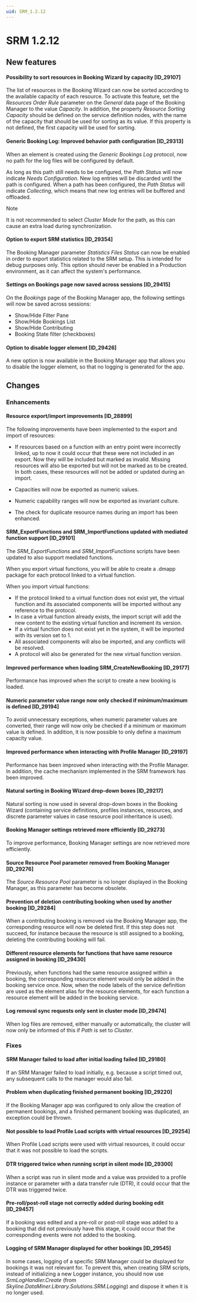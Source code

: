 ```yaml
---
uid: SRM_1.2.12
---
```


# SRM 1.2.12

## New features

#### Possibility to sort resources in Booking Wizard by capacity \[ID_29107\]

The list of resources in the Booking Wizard can now be sorted according to the available capacity of each resource. To activate this feature, set the *Resources Order Rule* parameter on the *General* data page of the Booking Manager to the value *Capacity*. In addition, the property *Resource Sorting Capacity* should be defined on the service definition nodes, with the name of the capacity that should be used for sorting as its value. If this property is not defined, the first capacity will be used for sorting.

#### Generic Booking Log: Improved behavior path configuration \[ID_29313\]

When an element is created using the *Generic Bookings Log* protocol, now no path for the log files will be configured by default.

As long as this path still needs to be configured, the *Path Status* will now indicate *Needs Configuration*. New log entries will be discarded until the path is configured. When a path has been configured, the *Path Status* will indicate *Collecting*, which means that new log entries will be buffered and offloaded.

> [!NOTE]
> It is not recommended to select *Cluster Mode* for the path, as this can cause an extra load during synchronization.

#### Option to export SRM statistics \[ID_29354\]

The Booking Manager parameter *Statistics Files Status* can now be enabled in order to export statistics related to the SRM setup. This is intended for debug purposes only. This option should never be enabled in a Production environment, as it can affect the system's performance.

#### Settings on Bookings page now saved across sessions \[ID_29415\]

On the *Bookings* page of the Booking Manager app, the following settings will now be saved across sessions:

- Show/Hide Filter Pane
- Show/Hide Bookings List
- Show/Hide Contributing
- Booking State filter (checkboxes)

#### Option to disable logger element \[ID_29426\]

A new option is now available in the Booking Manager app that allows you to disable the logger element, so that no logging is generated for the app.

## Changes

### Enhancements

#### Resource export/import improvements \[ID_28899\]

The following improvements have been implemented to the export and import of resources:

- If resources based on a function with an entry point were incorrectly linked, up to now it could occur that these were not included in an export. Now they will be included but marked as invalid. Missing resources will also be exported but will not be marked as to be created. In both cases, these resources will not be added or updated during an import.

- Capacities will now be exported as numeric values.
- Numeric capability ranges will now be exported as invariant culture.
- The check for duplicate resource names during an import has been enhanced.

#### SRM_ExportFunctions and SRM_ImportFunctions updated with mediated function support \[ID_29101\]

The *SRM_ExportFunctions* and *SRM_ImportFunctions* scripts have been updated to also support mediated functions.

When you export virtual functions, you will be able to create a .dmapp package for each protocol linked to a virtual function.

When you import virtual functions:

- If the protocol linked to a virtual function does not exist yet, the virtual function and its associated components will be imported without any reference to the protocol.
- In case a virtual function already exists, the import script will add the new content to the existing virtual function and increment its version.
- If a virtual function does not exist yet in the system, it will be imported with its version set to 1.
- All associated components will also be imported, and any conflicts will be resolved.
- A protocol will also be generated for the new virtual function version.

#### Improved performance when loading SRM_CreateNewBooking \[ID_29177\]

Performance has improved when the script to create a new booking is loaded.

#### Numeric parameter value range now only checked if minimum/maximum is defined \[ID_29194\]

To avoid unnecessary exceptions, when numeric parameter values are converted, their range will now only be checked if a minimum or maximum value is defined. In addition, it is now possible to only define a maximum capacity value.

#### Improved performance when interacting with Profile Manager \[ID_29197\]

Performance has been improved when interacting with the Profile Manager. In addition, the cache mechanism implemented in the SRM framework has been improved.

#### Natural sorting in Booking Wizard drop-down boxes \[ID_29217\]

Natural sorting is now used in several drop-down boxes in the Booking Wizard (containing service definitions, profiles instances, resources, and discrete parameter values in case resource pool inheritance is used).

#### Booking Manager settings retrieved more efficiently \[ID_29273\]

To improve performance, Booking Manager settings are now retrieved more efficiently.

#### Source Resource Pool parameter removed from Booking Manager \[ID_29276\]

The *Source Resource Pool* parameter is no longer displayed in the Booking Manager, as this parameter has become obsolete.

#### Prevention of deletion contributing booking when used by another booking \[ID_29284\]

When a contributing booking is removed via the Booking Manager app, the corresponding resource will now be deleted first. If this step does not succeed, for instance because the resource is still assigned to a booking, deleting the contributing booking will fail.

#### Different resource elements for functions that have same resource assigned in booking \[ID_29430\]

Previously, when functions had the same resource assigned within a booking, the corresponding resource element would only be added in the booking service once. Now, when the node labels of the service definition are used as the element alias for the resource elements, for each function a resource element will be added in the booking service.

#### Log removal sync requests only sent in cluster mode \[ID_29474\]

When log files are removed, either manually or automatically, the cluster will now only be informed of this if *Path* is set to *Cluster*.

### Fixes

#### SRM Manager failed to load after initial loading failed \[ID_29180\]

If an SRM Manager failed to load initially, e.g. because a script timed out, any subsequent calls to the manager would also fail.

#### Problem when duplicating finished permanent booking \[ID_29220\]

If the Booking Manager app was configured to only allow the creation of permanent bookings, and a finished permanent booking was duplicated, an exception could be thrown.

#### Not possible to load Profile Load scripts with virtual resources \[ID_29254\]

When Profile Load scripts were used with virtual resources, it could occur that it was not possible to load the scripts.

#### DTR triggered twice when running script in silent mode \[ID_29300\]

When a script was run in silent mode and a value was provided to a profile instance or parameter with a data transfer rule (DTR), it could occur that the DTR was triggered twice.

#### Pre-roll/post-roll stage not correctly added during booking edit \[ID_29457\]

If a booking was edited and a pre-roll or post-roll stage was added to a booking that did not previously have this stage, it could occur that the corresponding events were not added to the booking.

#### Logging of SRM Manager displayed for other bookings \[ID_29545\]

In some cases, logging of a specific SRM Manager could be displayed for bookings it was not relevant for. To prevent this, when creating SRM scripts, instead of initializing a new Logger instance, you should now use *SrmLogHandler.Create* (from *Skyline.DataMiner.Library.Solutions.SRM.Logging*) and dispose it when it is no longer used.

